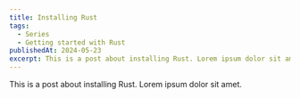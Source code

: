 ```yaml
---
title: Installing Rust
tags:
  - Series
  - Getting started with Rust
publishedAt: 2024-05-23
excerpt: This is a post about installing Rust. Lorem ipsum dolor sit amet.1Lorem ipsum dolor sit amet.2Lorem ipsum dolor sit amet.3
---
```


This is a post about installing Rust. Lorem ipsum dolor sit amet.

